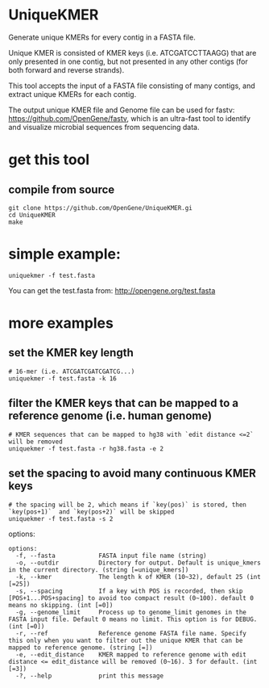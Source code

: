 # UniqueKMER
Generate unique KMERs for every contig in a FASTA file.  

Unique KMER is consisted of KMER keys (i.e. ATCGATCCTTAAGG) that are only presented in one contig, but not presented in any other contigs (for both forward and reverse strands).  

This tool accepts the input of a FASTA file consisting of many contigs, and extract unique KMERs for each contig.

The output unique KMER file and Genome file can be used for fastv: https://github.com/OpenGene/fastv, which is an ultra-fast tool to identify and visualize microbial sequences from sequencing data.

# get this tool
## compile from source
```shell
git clone https://github.com/OpenGene/UniqueKMER.gi
cd UniqueKMER
make
```
# simple example:
```shell
uniquekmer -f test.fasta
```
You can get the test.fasta from: http://opengene.org/test.fasta

# more examples
## set the KMER key length
```
# 16-mer (i.e. ATCGATCGATCGATCG...)
uniquekmer -f test.fasta -k 16
```
## filter the KMER keys that can be mapped to a reference genome (i.e. human genome)
```shell
# KMER sequences that can be mapped to hg38 with `edit distance <=2`  will be removed
uniquekmer -f test.fasta -r hg38.fasta -e 2
```
## set the spacing to avoid many continuous KMER keys
```shell
# the spacing will be 2, which means if `key(pos)` is stored, then `key(pos+1)`  and `key(pos+2)` will be skipped
uniquekmer -f test.fasta -s 2
```

options:
```shel
options:
  -f, --fasta            FASTA input file name (string)
  -o, --outdir           Directory for output. Default is unique_kmers in the current directory. (string [=unique_kmers])
  -k, --kmer             The length k of KMER (10~32), default 25 (int [=25])
  -s, --spacing          If a key with POS is recorded, then skip [POS+1...POS+spacing] to avoid too compact result (0~100). default 0 means no skipping. (int [=0])
  -g, --genome_limit     Process up to genome_limit genomes in the FASTA input file. Default 0 means no limit. This option is for DEBUG. (int [=0])
  -r, --ref              Reference genome FASTA file name. Specify this only when you want to filter out the unique KMER that can be mapped to reference genome. (string [=])
  -e, --edit_distance    KMER mapped to reference genome with edit distance <= edit_distance will be removed (0~16). 3 for default. (int [=3])
  -?, --help             print this message
```
